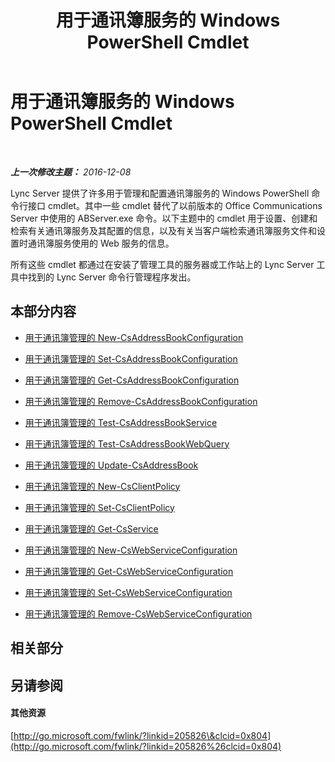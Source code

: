 ﻿---
title: 用于通讯簿服务的 Windows PowerShell Cmdlet
TOCTitle: 用于通讯簿管理的 Windows PowerShell Cmdlet
ms:assetid: 73bfa949-5628-4156-ad20-fe07a0dc6216
ms:mtpsurl: https://technet.microsoft.com/zh-cn/library/Gg429708(v=OCS.15)
ms:contentKeyID: 49313254
ms.date: 12/10/2016
mtps_version: v=OCS.15
ms.translationtype: HT
---

# 用于通讯簿服务的 Windows PowerShell Cmdlet

 

_**上一次修改主题：** 2016-12-08_

Lync Server 提供了许多用于管理和配置通讯簿服务的 Windows PowerShell 命令行接口 cmdlet。其中一些 cmdlet 替代了以前版本的 Office Communications Server 中使用的 ABServer.exe 命令。以下主题中的 cmdlet 用于设置、创建和检索有关通讯簿服务及其配置的信息，以及有关当客户端检索通讯簿服务文件和设置时通讯簿服务使用的 Web 服务的信息。

所有这些 cmdlet 都通过在安装了管理工具的服务器或工作站上的 Lync Server 工具中找到的 Lync Server 命令行管理程序发出。

## 本部分内容

  - [用于通讯簿管理的 New-CsAddressBookConfiguration](lync-server-2013-new-csaddressbookconfiguration-for-address-book-management.md)

  - [用于通讯簿管理的 Set-CsAddressBookConfiguration](lync-server-2013-set-csaddressbookconfiguration-for-address-book-management.md)

  - [用于通讯簿管理的 Get-CsAddressBookConfiguration](lync-server-2013-get-csaddressbookconfiguration-for-address-book-management.md)

  - [用于通讯簿管理的 Remove-CsAddressBookConfiguration](lync-server-2013-remove-csaddressbookconfiguration-for-address-book-management.md)

  - [用于通讯簿管理的 Test-CsAddressBookService](lync-server-2013-test-csaddressbookservice-for-address-book-management.md)

  - [用于通讯簿管理的 Test-CsAddressBookWebQuery](lync-server-2013-test-csaddressbookwebquery-for-address-book-management.md)

  - [用于通讯簿管理的 Update-CsAddressBook](lync-server-2013-update-csaddressbook-for-address-book-management.md)

  - [用于通讯簿管理的 New-CsClientPolicy](lync-server-2013-new-csclientpolicy-for-address-book-management.md)

  - [用于通讯簿管理的 Set-CsClientPolicy](lync-server-2013-set-csclientpolicy-for-address-book-management.md)

  - [用于通讯簿管理的 Get-CsService](lync-server-2013-get-csservice-for-address-book-management.md)

  - [用于通讯簿管理的 New-CsWebServiceConfiguration](lync-server-2013-new-cswebserviceconfiguration-for-address-book-management.md)

  - [用于通讯簿管理的 Get-CsWebServiceConfiguration](lync-server-2013-get-cswebserviceconfiguration-for-address-book-management.md)

  - [用于通讯簿管理的 Set-CsWebServiceConfiguration](lync-server-2013-set-cswebserviceconfiguration-for-address-book-management.md)

  - [用于通讯簿管理的 Remove-CsWebServiceConfiguration](lync-server-2013-remove-cswebserviceconfiguration-for-address-book-management.md)

## 相关部分

## 另请参阅

#### 其他资源

[http://go.microsoft.com/fwlink/?linkid=205826\&clcid=0x804](http://go.microsoft.com/fwlink/?linkid=205826%26clcid=0x804)

